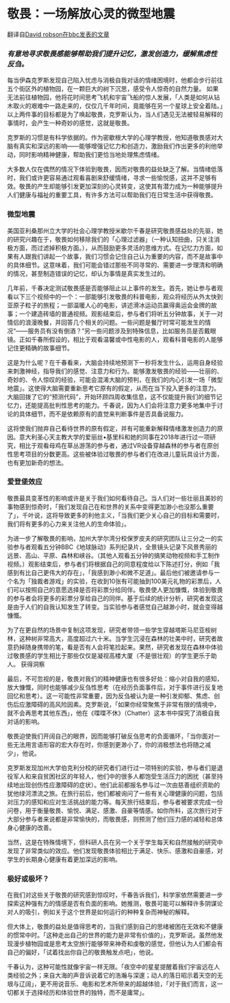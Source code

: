 # 敬畏：一场解放心灵的微型地震

翻译自[David robson在bbc发表的文章](https://www.bbc.com/worklife/article/20220103-awe-the-little-earthquake-that-could-free-your-mind!)
 
### _有意地寻求敬畏感能够帮助我们提升记忆，激发创造力，缓解焦虑性反刍。_

每当伊森克罗斯发现自己陷入忧虑与消极自我对话的情绪困境时，他都会步行前往五个街区外的植物园，在一颗巨大的树下沉思，感受令人惊奇的自然力量。
如果无法前往植物园，他将花时间思考飞机和宇宙飞船的惊人发展，「人类是如何从钻木取火的艰难中一路走来的，仅仅几千年时间，竟能够在另一个星球上安全着陆。」以上两件事的目标都是为了唤起敬畏，克罗斯认为，当人们遇见无法被轻易解释的事情时，会产生一种奇妙的感觉，这就是敬畏。

克罗斯的习惯是有科学依据的。作为密歇根大学的心理学教授，他知道敬畏感对大脑有真实和深远的影响——能够增强记忆力和创造力，激励我们作出更多的利他举动，同时影响精神健康，帮助我们更恰当地处理焦虑情绪。

大多数人仅在偶然的情况下体验到敬畏，因而对敬畏的益处缺乏了解。当情绪低落时，我们或许更容易通过观看喜剧来舒缓情绪，寻求一些愉悦感，这并不足够有效。敬畏的产生却能够引发更加深刻的心灵转变，这使其有潜力成为一种能够提升人们健康与福祉的重要工具，有许多方法可以帮助我们在日常生活中获得敬畏。

### 微型地震

美国亚利桑那州立大学的社会心理学教授米歇尔千春是研究敬畏感益处的先驱，她的研究兴趣在于，敬畏如何移除我们的「心理过滤器」（一种认知扭曲，只关注消极方面，而过滤掉积极方面。），从而鼓励更多灵活的思维方式。在记忆力方面，如果有人跟我们讲起一个故事，我们习惯会记住自己认为重要的内容，而不是故事中的具体细节。这意味着，我们可能会错过那些不同寻常的、需要进一步理清和明确的情况，甚至制造错误的记忆，却认为事情是真实发生过的。

几年前，千春决定测试敬畏感是否能够阻止以上事件的发生。首先，她让参与者观看以下三个视频中的一个：一部能够引发敬畏的科普电影，观众将经历从外太快到亚原子粒子的旅程；一部温暖人心的电影，讲述滑冰运动员赢得奥运会金牌的故事；一个建造砖墙的普通视频。观影结束后，参与者们将听五分钟故事，关于一对情侣的浪漫晚餐，并回答几个相关的问题。一些问题是餐厅时常可能发生的情况“——服务员有没有倒酒？”另一些问题涉及到特殊信息，比如服务员是否戴眼镜。正如千春所假设的，相比于观看温馨或中性电影的人，观看科普电影的人能够记住更精确的故事细节。

这是为什么呢？在千春看来，大脑会持续地预测下一秒将发生什么，运用自身经验来刺激神经，指导我们的感觉、注意力和行为。能够激发敬畏的经验——壮丽的、奇妙的、令人惊叹的经验，可能会混淆大脑的预判，在我们的内心引发一场「微型地震」。这使得大脑需要重新思考它原有的假定，从而在当下投入更多的注意力。大脑回拨了它的“预测代码”，开始环顾四周收集信息，这不仅能提升我们的细节记忆力，还能提高批判性思考的能力。千春说，因为人们会将注意力更多地集中于讨论的具体细节，而不是依赖原有的直觉来判断事件是否具备说服力。

这将使我们抛弃自己看待世界的原有假定，并有可能重新解释情绪激发创造力的原因。意大利圣心天主教大学的爱丽丝•基里科和她的同事在2018年进行过一项研究，相比于观看母鸡在草丛游荡的参与者，通过VR设备穿越森林的参与者在原创性思考项目的分数更高。这些被体验过敬畏的参与者们在改进儿童玩具设计方面，也有更加新奇的想法。

### 爱登堡效应

敬畏最具变革性的影响或许是关于我们如何看待自己。当人们对一些壮丽且美妙的事物感到惊奇时，「我们发现自己在和世界的关系中变得更加渺小也没那么重要了」，千叶说，这将导致更多的利他主义，「当我们更少关心自己的目标和需要时，我们将有更多的心力来关注他人的生命体验」。

为进一步了解敬畏的影响，加州大学尔湾分校保罗皮夫的研究团队让三分之一的实验参与者观看五分钟BBC《地球脉动》系列纪录片，全景镜头记录下风景秀丽的远景、高山、平原、森林和峡谷。（其他人观看五分钟的搞笑动物视频和手工制作视频。）观影结束后，参与者们将根据自己的同意程度给以下陈述打分，例如「我感到有比自己更伟大的存在」，「我感到渺小和微不足道」。最后他们被邀请参与一个名为「独裁者游戏」的实验，在收到10张有可能抽到100美元礼物的彩票后，人们可以按照自己的意愿选择是否将彩票分给同伴。敬畏使人更加慷慨，体验到敬畏的参与者会将更多的彩票分享给自己的同伴。基于后续的统计分析，研究者发现这是由于人们的自我认知发生了转变。当实验参与者感觉自己越渺小时，就会变得越慷慨。

为了在更自然的场景中复制这项发现，研究者带领一些学生穿越塔斯马尼亚桉树林，这种树非常高大，高度超过六十米。当学生沉浸在森林的壮美中时，研究者故意扔掉随身携带的笔，看是否有人会将笔捡起来。果然，研究者发现在森林中体验过敬畏感的学生相比于那些仅仅是凝视高楼大厦（不是很壮观）的学生更乐于助人。
获得洞察

最后，不可忽视的是，敬畏对我们的精神健康也有很多好处：缩小对自我的感知，放大慷慨，同时也能够减少反刍性思考（在经历负面事件后，对于事件进行反复地回忆和思考）。这一可能性非常重要，因为反刍被认为是一种引发抑郁、焦虑、创伤后应激障碍的高风险因素。克罗斯说，「如果你经常聚焦于非常有限的情境中，就不会再思考其他东西」，他在《喋喋不休》（Chatter）这本书中探究了消极自我对话的影响。

敬畏迫使我们开阔自己的眼界，因而能够打破反刍思考的负面循环，「当你面对一些无法用言语形容的宏大存在时，你感到更渺小了，你的消极想法也将随之减少」，他说。

克罗斯发现加州大学伯克利分校的研究者们进行过一项特别的实验，参与者们是退役军人和来自贫困社区的年轻人，他们中的很多人都饱受生活压力的困扰（甚至持续地出现创伤性应激障碍的症状）。他们此前都报名参与过一次由慈善组织资助的犹他绿河漂流之旅。在旅行前后，他们都被询问了一些有关心理健康的问题，包括对压力的感知和应对生活挑战的能力等。每天旅行结束后，参与者被要求完成一份问卷，用于衡量敬畏、愉悦、满足、感激、自豪等情感。如你所料，这次旅行对于大部分参与者来说都是非常愉快的，而敬畏感，则预测了他们压力感的减轻和总体身心健康的改善。

当然，这是在特殊情境下，但科研人员在另一个关于学生每天和自然接触的研究中发现了非常类似的效应。他们发现敬畏体验相比于满足、快乐、感激和自豪感，对学生的长期身心健康有着更加深远的影响。

### 极好或极坏？

在我们对这些关于敬畏的研究感到惊叹时，千春告诉我们，科学家依然需要进一步探索这种强有力的情感是否有负面的影响。她推测，敬畏可能可以解释许多阴谋论对人的吸引，例如关于这个世界是如何运行的种种复杂而神秘的解释。

但大体上，敬畏的益处是值得思考的，当我们感到自己的思绪被困在无效和不健康的惯常中时。「这种走出自己的世界的能力是非常有价值的」，克罗斯说。虽然他发现漫步植物园或是思考太空旅行能够带来神奇和虔敬的感觉，但他认为人们都会有自己的偏好，「试着找出你自己的敬畏触发点吧」，他说。

千春认为，这种可能性就像宇宙一样无限。「夜空中的星星提醒着我们宇宙远在人类经验之外；来自大海的声音诉说着它的浩瀚与深邃；动人的落日昭示着天空的无垠与辽阔」，更不用说音乐、电影和艺术所带来的超越体验，「对于我们而言，这一切都关于选择经历和体验世界的独特，而不是庸常」。







